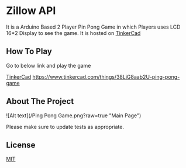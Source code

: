 # Zillow API

It is a Arduino Based 2 Player Pin Pong Game in which Players uses LCD 16*2 Display to see the game. It is hosted on [TinkerCad](https://www.tinkercad.com/things/38LiG8aab2U-ping-pong-game) 

## How To Play

Go to below link and play the game

[TinkerCad](https://www.tinkercad.com/things/38LiG8aab2U-ping-pong-game) 
https://www.tinkercad.com/things/38LiG8aab2U-ping-pong-game

## About The Project

![Alt text](/Ping Pong Game.png?raw=true "Main Page")

Please make sure to update tests as appropriate.

## License
[MIT](https://choosealicense.com/licenses/mit/)
